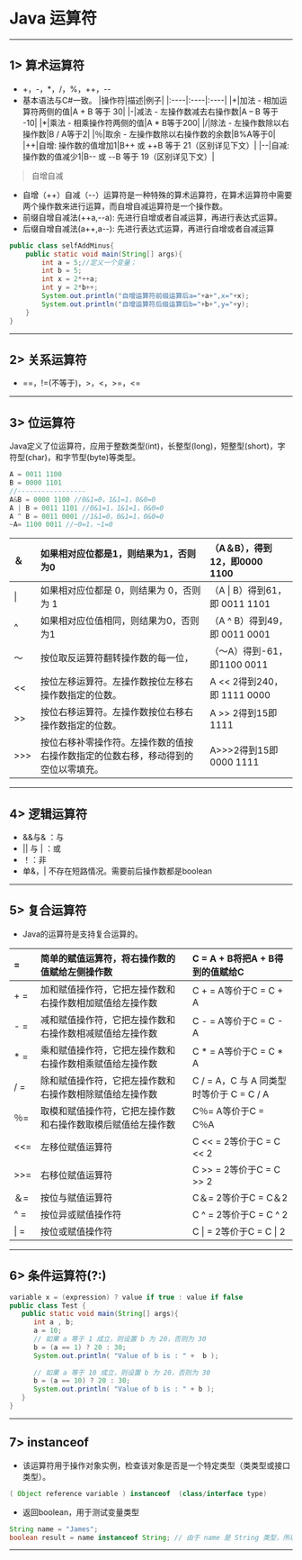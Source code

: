 # Java 运算符


---


## 1> 算术运算符

* +，-，*，/，%，++，--
* 基本语法与C#一致。
|操作符|描述|例子|
|:----|:----|:----|
|+|加法 - 相加运算符两侧的值|A + B 等于 30|
|-|减法 - 左操作数减去右操作数|A – B 等于 -10|
|*|乘法 - 相乘操作符两侧的值|A * B等于200|
|/|除法 - 左操作数除以右操作数|B / A等于2|
|％|取余 - 左操作数除以右操作数的余数|B%A等于0|
|++|自增: 操作数的值增加1|B++ 或 ++B 等于 21（区别详见下文）|
|--|自减: 操作数的值减少1|B-- 或 --B 等于 19（区别详见下文）|

>自增自减
* 自增（++）自减（--）运算符是一种特殊的算术运算符，在算术运算符中需要两个操作数来进行运算，而自增自减运算符是一个操作数。
* 前缀自增自减法(++a,--a): 先进行自增或者自减运算，再进行表达式运算。
* 后缀自增自减法(a++,a--): 先进行表达式运算，再进行自增或者自减运算
```java
public class selfAddMinus{
    public static void main(String[] args){
        int a = 5;//定义一个变量；
        int b = 5;
        int x = 2*++a;
        int y = 2*b++;
        System.out.println("自增运算符前缀运算后a="+a+",x="+x);
        System.out.println("自增运算符后缀运算后b="+b+",y="+y);
    }
}
```

---


## 2> 关系运算符

* ==，!=(不等于)，>，<，>=，<=

---


## 3> 位运算符

Java定义了位运算符，应用于整数类型(int)，长整型(long)，短整型(short)，字符型(char)，和字节型(byte)等类型。

```java
A = 0011 1100
B = 0000 1101
//-----------------
A&B = 0000 1100 //0&1=0，1&1=1，0&0=0
A | B = 0011 1101 //0&1=1，1&1=1，0&0=0
A ^ B = 0011 0001 //1&1=0，0&1=1，0&0=0
~A= 1100 0011 //~0=1，~1=0
```
|＆|如果相对应位都是1，则结果为1，否则为0|（A＆B），得到12，即0000 1100|
|:----|:----|:----|
|\||如果相对应位都是 0，则结果为 0，否则为 1|（A \| B）得到61，即 0011 1101|
|^|如果相对应位值相同，则结果为0，否则为1|（A ^ B）得到49，即 0011 0001|
|〜|按位取反运算符翻转操作数的每一位，|（〜A）得到-61，即1100 0011|
|<<|按位左移运算符。左操作数按位左移右操作数指定的位数。|A << 2得到240，即 1111 0000|
|>>|按位右移运算符。左操作数按位右移右操作数指定的位数。|A >> 2得到15即 1111|
|>>>|按位右移补零操作符。左操作数的值按右操作数指定的位数右移，移动得到的空位以零填充。|A>>>2得到15即0000 1111|


---


## 4> 逻辑运算符

* &&与& ：与
* || 与 | ：或
* ！：非
* 单&，| 不存在短路情况。需要前后操作数都是boolean

---


## 5> 复合运算符

* Java的运算符是支持复合运算的。
  
|=|简单的赋值运算符，将右操作数的值赋给左侧操作数|C = A + B将把A + B得到的值赋给C|
|:----|:----|:----|
|+ =|加和赋值操作符，它把左操作数和右操作数相加赋值给左操作数|C + = A等价于C = C + A|
|- =|减和赋值操作符，它把左操作数和右操作数相减赋值给左操作数|C - = A等价于C = C - A|
|* =|乘和赋值操作符，它把左操作数和右操作数相乘赋值给左操作数|C * = A等价于C = C * A|
|/ =|除和赋值操作符，它把左操作数和右操作数相除赋值给左操作数|C / = A，C 与 A 同类型时等价于 C = C / A|
|％=|取模和赋值操作符，它把左操作数和右操作数取模后赋值给左操作数|C％= A等价于C = C％A|
|<<=|左移位赋值运算符|C << = 2等价于C = C << 2|
|>>=|右移位赋值运算符|C >> = 2等价于C = C >> 2|
|＆=|按位与赋值运算符|C＆= 2等价于C = C＆2|
|^ =|按位异或赋值操作符|C ^ = 2等价于C = C ^ 2|
|\| =|按位或赋值操作符|C \| = 2等价于C = C \| 2|


---


## 6> 条件运算符(?:)

```java
variable x = (expression) ? value if true : value if false
public class Test {
   public static void main(String[] args){
      int a , b;
      a = 10;
      // 如果 a 等于 1 成立，则设置 b 为 20，否则为 30
      b = (a == 1) ? 20 : 30;
      System.out.println( "Value of b is : " +  b );
 
      // 如果 a 等于 10 成立，则设置 b 为 20，否则为 30
      b = (a == 10) ? 20 : 30;
      System.out.println( "Value of b is : " + b );
   }
}
```

---


## 7> instanceof

* 该运算符用于操作对象实例，检查该对象是否是一个特定类型（类类型或接口类型）。
```java
( Object reference variable ) instanceof  (class/interface type)
```
* 返回boolean，用于测试变量类型
```java
String name = "James";
boolean result = name instanceof String; // 由于 name 是 String 类型，所以返回真
```

---


